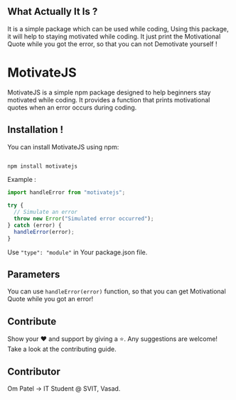 ## What Actually It Is ?

It is a simple package which can be used while coding,
Using this package, it will help to staying motivated while coding.
It just print the Motivational Quote while you got the error, so that you can not Demotivate yourself !

# MotivateJS

MotivateJS is a simple npm package designed to help beginners stay motivated while coding. It provides a function that prints motivational quotes when an error occurs during coding.

## Installation !

You can install MotivateJS using npm:

```bash

npm install motivatejs

```

Example :

```javascript
import handleError from "motivatejs";

try {
  // Simulate an error
  throw new Error("Simulated error occurred");
} catch (error) {
  handleError(error);
}
```

Use `"type": "module"` in Your package.json file.

## Parameters

You can use `handleError(error)` function, so that you can get Motivational Quote while you got an error!

## Contribute

Show your ❤️ and support by giving a ⭐. Any suggestions are welcome! Take a look at the contributing guide.

## Contributor

Om Patel -> IT Student @ SVIT, Vasad.

